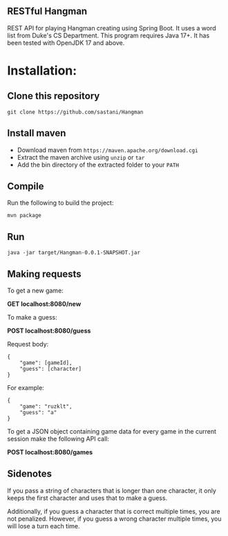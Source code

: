 ## RESTful Hangman

REST API for playing Hangman creating using Spring Boot. It uses a word list from Duke's CS Department. This program requires Java 17+. It has been tested with OpenJDK 17 and above.

# Installation:

## Clone this repository
``` 
git clone https://github.com/sastani/Hangman 
```
## Install maven
* Download maven from ``https://maven.apache.org/download.cgi``
* Extract the maven archive using ``unzip`` or ``tar``
* Add the bin directory of the extracted folder to your ``PATH``

## Compile
Run the following to build the project:
```
mvn package
```
## Run

```
java -jar target/Hangman-0.0.1-SNAPSHOT.jar
```

## Making requests

To get a new game:

**GET localhost:8080/new**

To make a guess:

**POST localhost:8080/guess**

Request body:
```
{
    "game": [gameId],
    "guess": [character]
}
```

For example:
```
{
    "game": "ruzklt",
    "guess": "a"
}
```

To get a JSON object containing game data for every game in the current session make the following API call:

**POST localhost:8080/games**

## Sidenotes
If you pass a string of characters that is longer than one character,
it only keeps the first character and uses that to make a guess.

Additionally, if you guess a character that is correct multiple times, you are not penalized.
However, if you guess a wrong character multiple times, you will lose a turn each time.
